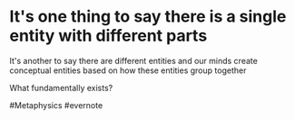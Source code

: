 # It's one thing to say there is a single entity with different parts

It's another to say there are different entities and our minds create conceptual entities based on how these entities group together

What fundamentally exists?

\#Metaphysics #evernote

